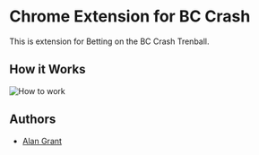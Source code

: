 # Chrome Extension for BC Crash

This is extension for Betting on the BC Crash Trenball.

## How it Works
![How to work](https://github.com/DreamSky1996/bc-crash-extension/blob/main/telegram-bot.gif)


## Authors

- [Alan Grant](https://alan-grant.vercel.app/
)